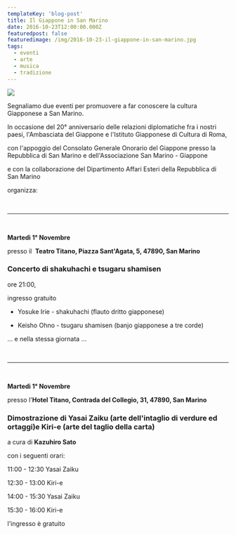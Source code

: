 ```yaml
---
templateKey: 'blog-post'
title: Il Giappone in San Marino
date: 2016-10-23T12:00:00.000Z
featuredpost: false
featuredimage: /img/2016-10-23-il-giappone-in-san-marino.jpg
tags:
  - eventi
  - arte
  - musica
  - tradizione
---
```



![](/img/2016-10-23-il-giappone-in-san-marino.jpg)

Segnaliamo due eventi per promuovere a far conoscere la cultura Giapponese a San Marino. 

In occasione del 20° anniversario delle relazioni diplomatiche fra i nostri paesi, l'Ambasciata del Giappone e l'Istituto Giapponese di Cultura di Roma, 

con l'appoggio del Consolato Generale Onorario del Giappone presso la Repubblica di San Marino e dell'Associazione San Marino - Giappone 

e con la collaborazione del Dipartimento Affari Esteri della Repubblica di San Marino 

organizza: 

<br/><hr/><br/>

**Martedì 1° Novembre**  

presso il  **Teatro Titano, Piazza Sant'Agata, 5, 47890, San Marino**  

### Concerto di shakuhachi e tsugaru shamisen 

ore 21:00,  

ingresso gratuito 

* Yosuke Irie - shakuhachi (flauto dritto giapponese) 

* Keisho Ohno - tsugaru shamisen (banjo giapponese a tre corde) 

... e nella stessa giornata ... 

<br/><hr/><br/>

**Martedì 1° Novembre** 

presso l'**Hotel Titano, Contrada del Collegio, 31, 47890, San Marino**  

### Dimostrazione di Yasai Zaiku (arte dell'intaglio di verdure ed ortaggi)e Kiri-e (arte del taglio della carta)

a cura di **Kazuhiro Sato** 

con i seguenti orari: 

11:00 - 12:30 Yasai Zaiku 

12:30 - 13:00 Kiri-e 

14:00 - 15:30 Yasai Zaiku 

15:30 - 16:00 Kiri-e 

l'ingresso è gratuito 

